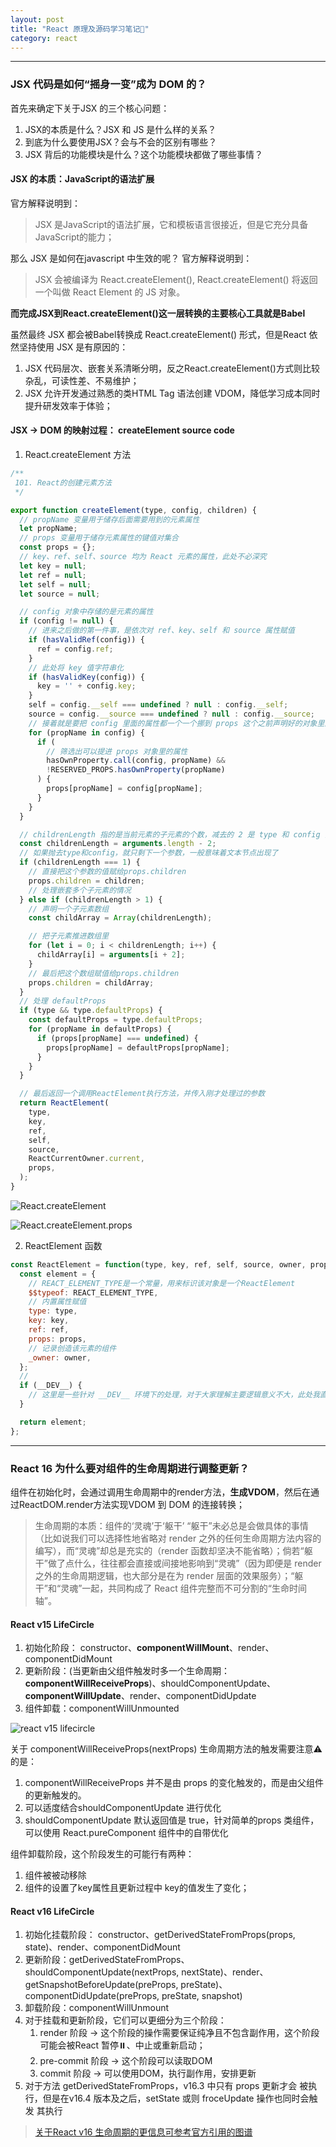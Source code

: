 ```yaml
---
layout: post
title: "React 原理及源码学习笔记📒"
category: react
---
```


****

### JSX 代码是如何“摇身一变”成为 DOM 的？

首先来确定下关于JSX 的三个核心问题：
1. JSX的本质是什么？JSX 和 JS 是什么样的关系？
2. 到底为什么要使用JSX？会与不会的区别有哪些？
3. JSX 背后的功能模块是什么？这个功能模块都做了哪些事情？

#### JSX 的本质：JavaScript的语法扩展
官方解释说明到：

> JSX 是JavaScript的语法扩展，它和模板语言很接近，但是它充分具备JavaScript的能力；

那么 JSX 是如何在javascript 中生效的呢？
官方解释说明到：
> JSX 会被编译为 React.createElement(), React.createElement() 将返回一个叫做 React Element 的 JS 对象。

**而完成JSX到React.createElement()这一层转换的主要核心工具就是Babel**

虽然最终 JSX 都会被Babel转换成 React.createElement() 形式，但是React 依然坚持使用 JSX 是有原因的：
1. JSX 代码层次、嵌套关系清晰分明，反之React.createElement()方式则比较杂乱，可读性差、不易维护；
2. JSX 允许开发通过熟悉的类HTML Tag 语法创建 VDOM，降低学习成本同时提升研发效率于体验；

#### JSX -> DOM 的映射过程： createElement source code
1. React.createElement 方法
```javascript
/**
 101. React的创建元素方法
 */

export function createElement(type, config, children) {
  // propName 变量用于储存后面需要用到的元素属性
  let propName; 
  // props 变量用于储存元素属性的键值对集合
  const props = {}; 
  // key、ref、self、source 均为 React 元素的属性，此处不必深究
  let key = null;
  let ref = null; 
  let self = null; 
  let source = null; 

  // config 对象中存储的是元素的属性
  if (config != null) { 
    // 进来之后做的第一件事，是依次对 ref、key、self 和 source 属性赋值
    if (hasValidRef(config)) {
      ref = config.ref;
    }
    // 此处将 key 值字符串化
    if (hasValidKey(config)) {
      key = '' + config.key; 
    }
    self = config.__self === undefined ? null : config.__self;
    source = config.__source === undefined ? null : config.__source;
    // 接着就是要把 config 里面的属性都一个一个挪到 props 这个之前声明好的对象里面
    for (propName in config) {
      if (
        // 筛选出可以提进 props 对象里的属性
        hasOwnProperty.call(config, propName) &&
        !RESERVED_PROPS.hasOwnProperty(propName) 
      ) {
        props[propName] = config[propName]; 
      }
    }
  }

  // childrenLength 指的是当前元素的子元素的个数，减去的 2 是 type 和 config 两个参数占用的长度
  const childrenLength = arguments.length - 2; 
  // 如果抛去type和config，就只剩下一个参数，一般意味着文本节点出现了
  if (childrenLength === 1) { 
    // 直接把这个参数的值赋给props.children
    props.children = children; 
    // 处理嵌套多个子元素的情况
  } else if (childrenLength > 1) { 
    // 声明一个子元素数组
    const childArray = Array(childrenLength); 

    // 把子元素推进数组里
    for (let i = 0; i < childrenLength; i++) { 
      childArray[i] = arguments[i + 2];
    }
    // 最后把这个数组赋值给props.children
    props.children = childArray; 
  } 
  // 处理 defaultProps
  if (type && type.defaultProps) {
    const defaultProps = type.defaultProps;
    for (propName in defaultProps) { 
      if (props[propName] === undefined) {
        props[propName] = defaultProps[propName];
      }
    }
  }

  // 最后返回一个调用ReactElement执行方法，并传入刚才处理过的参数
  return ReactElement(
    type,
    key,
    ref,
    self,
    source,
    ReactCurrentOwner.current,
    props,
  );
}
```

![React.createElement](/assets/images/React.creatElement.method.png)

![React.createElement.props](/assets/images/React.creatElement.props.png)

2. ReactElement 函数

```javascript
const ReactElement = function(type, key, ref, self, source, owner, props) {
  const element = {
    // REACT_ELEMENT_TYPE是一个常量，用来标识该对象是一个ReactElement
    $$typeof: REACT_ELEMENT_TYPE,
    // 内置属性赋值
    type: type,
    key: key,
    ref: ref,
    props: props,
    // 记录创造该元素的组件
    _owner: owner,
  };
  // 
  if (__DEV__) {
    // 这里是一些针对 __DEV__ 环境下的处理，对于大家理解主要逻辑意义不大，此处我直接省略掉，以免混淆视听
  }

  return element;
};
```

****

### React 16 为什么要对组件的生命周期进行调整更新？
组件在初始化时，会通过调用生命周期中的render方法，**生成VDOM**，然后在通过ReactDOM.render方法实现VDOM 到 DOM 的连接转换；

> 生命周期的本质：组件的‘灵魂’于‘躯干’
> “躯干”未必总是会做具体的事情（比如说我们可以选择性地省略对 render 之外的任何生命周期方法内容的编写），而“灵魂”却总是充实的（render 函数却坚决不能省略）；倘若“躯干”做了点什么，往往都会直接或间接地影响到“灵魂”（因为即便是 render 之外的生命周期逻辑，也大部分是在为 render 层面的效果服务）；“躯干”和“灵魂”一起，共同构成了 React 组件完整而不可分割的“生命时间轴”。


#### React v15 LifeCircle

1. 初始化阶段： constructor、**componentWillMount**、render、componentDidMount
2. 更新阶段：(当更新由父组件触发时多一个生命周期：**componentWillReceiveProps**)、shouldComponentUpdate、**componentWillUpdate**、render、componentDidUpdate
3. 组件卸载：componentWillUnmounted 

![react v15 lifecircle](/assets/images/lifecircle.15.png)

关于 componentWillReceiveProps(nextProps) 生命周期方法的触发需要注意⚠️的是：
1. componentWillReceiveProps 并不是由 props 的变化触发的，而是由父组件的更新触发的。
2. 可以适度结合shouldComponentUpdate 进行优化
3. shouldComponentUpdate 默认返回值是 true，针对简单的props 类组件，可以使用 React.pureComponent 组件中的自带优化

组件卸载阶段，这个阶段发生的可能行有两种：
1. 组件被被动移除
2. 组件的设置了key属性且更新过程中 key的值发生了变化；

#### React v16 LifeCircle
1. 初始化挂载阶段： constructor、getDerivedStateFromProps(props, state)、render、componentDidMount
2. 更新阶段：getDerivedStateFromProps、shouldComponentUpdate(nextProps, nextState)、render、getSnapshotBeforeUpdate(preProps, preState)、componentDidUpdate(preProps, preState, snapshot)
3. 卸载阶段：componentWillUnmount
4. 对于挂载和更新阶段，它们可以更细分为三个阶段：
    1. render 阶段 -> 这个阶段的操作需要保证纯净且不包含副作用，这个阶段可能会被React 暂停⏸️、中止或重新启动；
    2. pre-commit 阶段 -> 这个阶段可以读取DOM
    3. commit 阶段 -> 可以使用DOM，执行副作用，安排更新
5. 对于方法 getDerivedStateFromProps，v16.3 中只有 props 更新才会 被执行，但是在v16.4 版本及之后，setState 或则 froceUpdate 操作也同时会触发 其执行

> [关于React v16 生命周期的更信息可参考官方引用的图谱](https://projects.wojtekmaj.pl/react-lifecycle-methods-diagram/)

